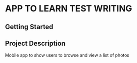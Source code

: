 # APP TO LEARN TEST WRITING


## Getting Started

## Project Description
Mobile app to show users to browse and view a list of photos  
